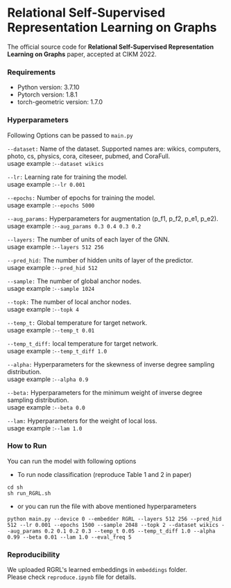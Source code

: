 # Relational Self-Supervised Representation Learning on Graphs

The official source code for **Relational Self-Supervised Representation Learning on Graphs** paper, accepted at CIKM 2022.

### Requirements

- Python version: 3.7.10
- Pytorch version: 1.8.1
- torch-geometric version: 1.7.0


### Hyperparameters
Following Options can be passed to `main.py`

`--dataset:`
Name of the dataset. Supported names are: wikics, computers, photo, cs, physics, cora, citeseer, pubmed, and CoraFull.  
usage example :`--dataset wikics`

`--lr:`
Learning rate for training the model.  
usage example :`--lr 0.001`

`--epochs:`
Number of epochs for training the model.  
usage example :`--epochs 5000`

`--aug_params:`
Hyperparameters for augmentation (p_f1, p_f2, p_e1, p_e2).  
usage example :`--aug_params 0.3 0.4 0.3 0.2`

`--layers:`
The number of units of each layer of the GNN.  
usage example :`--layers 512 256`

`--pred_hid:`
The number of hidden units of layer of the predictor.  
usage example :`--pred_hid 512`

`--sample:`
The number of global anchor nodes.  
usage example :`--sample 1024`

`--topk:`
The number of local anchor nodes.  
usage example :`--topk 4`

`--temp_t:`
Global temperature for target network.  
usage example :`--temp_t 0.01`

`--temp_t_diff:`
local temperature for target network.  
usage example :`--temp_t_diff 1.0`

`--alpha:`
Hyperparameters for the skewness of inverse degree sampling distribution.  
usage example :`--alpha 0.9`

`--beta:`
Hyperparameters for the minimum weight of inverse degree sampling distribution.  
usage example :`--beta 0.0`

`--lam:`
Hyperparameters for the weight of local loss.  
usage example :`--lam 1.0`


### How to Run

You can run the model with following options
- To run node classification (reproduce Table 1 and 2 in paper)
```
cd sh
sh run_RGRL.sh
```

- or you can run the file with above mentioned hyperparameters
```
python main.py --device 0 --embedder RGRL --layers 512 256 --pred_hid 512 --lr 0.001 --epochs 1500 --sample 2048 --topk 2 --dataset wikics --aug_params 0.2 0.1 0.2 0.3 --temp_t 0.05 --temp_t_diff 1.0 --alpha 0.99 --beta 0.01 --lam 1.0 --eval_freq 5
```

### Reproducibility
We uploaded RGRL's learned embeddings in `embeddings` folder.  
Please check `reproduce.ipynb` file for details.
